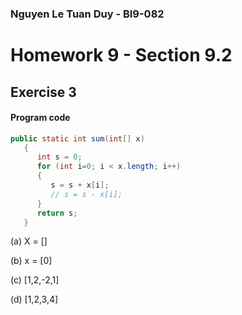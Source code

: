 ### Nguyen Le Tuan Duy - BI9-082

# Homework 9 - Section 9.2
## Exercise 3

#### Program code
```java
public static int sum(int[] x)
   {
      int s = 0;
      for (int i=0; i < x.length; i++)
      {
         s = s + x[i];
         // s = s - x[i];
      }
      return s;
   }
```

(a)
X = []

(b)
x = [0]

(c)
[1,2,-2,1]

(d)
[1,2,3,4]